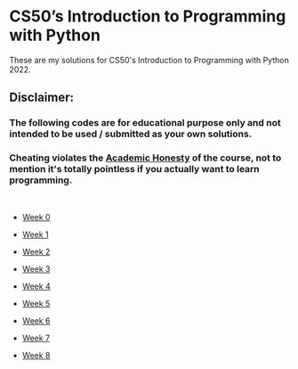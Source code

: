 # CS50’s Introduction to Programming with Python

These are my solutions for CS50's Introduction to Programming with Python 2022.

## Disclaimer:

### The following codes are for educational purpose only and not intended to be used / submitted as your own solutions.
### **Cheating violates the [Academic Honesty](https://cs50.harvard.edu/python/2022/honesty/) of the course, not to mention it's totally pointless if you actually want to learn programming.**

<br/>

- [Week 0](https://github.com/Sajith-Madhusankha/CS50p-Problem-Sets/tree/main/Week%200)

- [Week 1](https://github.com/Sajith-Madhusankha/CS50p-Problem-Sets/tree/main/Week%201)

- [Week 2](https://github.com/Sajith-Madhusankha/CS50p-Problem-Sets/tree/main/Week%202)

- [Week 3](https://github.com/Sajith-Madhusankha/CS50p-Problem-Sets/tree/main/Week%203)

- [Week 4](https://github.com/Sajith-Madhusankha/CS50p-Problem-Sets/tree/main/Week%204)

- [Week 5](https://github.com/Sajith-Madhusankha/CS50p-Problem-Sets/tree/main/Week%205)

- [Week 6](https://github.com/Sajith-Madhusankha/CS50p-Problem-Sets/tree/main/Week%206)

- [Week 7](https://github.com/Sajith-Madhusankha/CS50p-Problem-Sets/tree/main/Week%207)

- [Week 8](https://github.com/Sajith-Madhusankha/CS50p-Problem-Sets/tree/main/Week%208)
